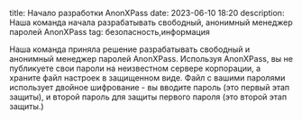 title: Начало разработки AnonXPass
date: 2023-06-10 18:20
description: Наша команда начала разрабатывать свободный, анонимный менеджер паролей AnonXPass
tag: безопасность,информация

Наша команда приняла решение разрабатывать свободный и анонимный менеджер паролей AnonXPass. Используя AnonXPass, вы не публикуете свои пароли на неизвестном сервере корпорации, а храните файл настроек в защищенном виде. Файл с вашими паролями использует двойное шифрование - вы вводите пароль (это первый этап защиты), и второй пароль для защиты первого пароля (это второй этап защиты.)